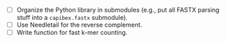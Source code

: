 - [ ] Organize the Python library in submodules (e.g., put all FASTX parsing stuff into a `capibex.fastx` submodule).
- [ ] Use Needletail for the reverse complement.
- [ ] Write function for fast k-mer counting.